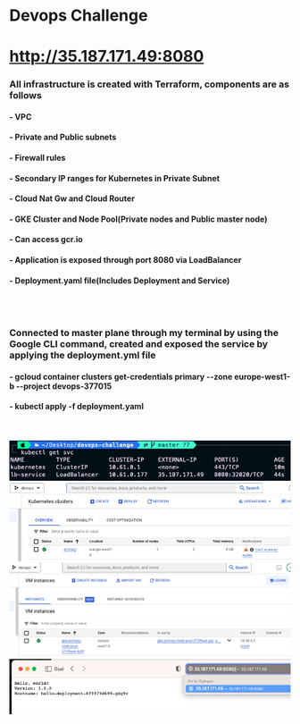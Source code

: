 # Devops Challenge
# http://35.187.171.49:8080

### All infrastructure is created with Terraform, components are as follows

#### - VPC
#### - Private and Public subnets
#### - Firewall rules
#### - Secondary IP ranges for Kubernetes in Private Subnet
#### - Cloud Nat Gw and Cloud Router
#### - GKE Cluster and Node Pool(Private nodes and Public master node)
#### - Can access gcr.io
#### - Application is exposed through port 8080 via LoadBalancer
#### - Deployment.yaml file(Includes Deployment and Service)

<br/><br/>
### Connected to master plane through my terminal by using the Google CLI command, created and exposed the service by applying the deployment.yml file

#### - gcloud container clusters get-credentials primary --zone europe-west1-b --project devops-377015
#### - kubectl apply -f deployment.yaml
<br/><br/>
![image info](svc.png)
![image info](cluster.png)
![image info](vm.png)
![image info](app.png)
